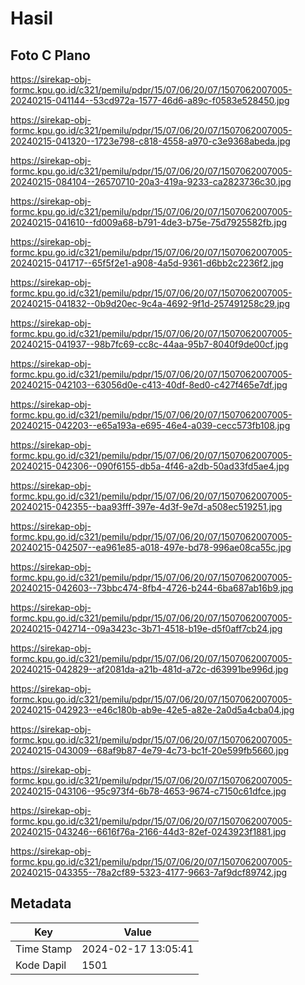 # Hasil

## Foto C Plano

https://sirekap-obj-formc.kpu.go.id/c321/pemilu/pdpr/15/07/06/20/07/1507062007005-20240215-041144--53cd972a-1577-46d6-a89c-f0583e528450.jpg

https://sirekap-obj-formc.kpu.go.id/c321/pemilu/pdpr/15/07/06/20/07/1507062007005-20240215-041320--1723e798-c818-4558-a970-c3e9368abeda.jpg

https://sirekap-obj-formc.kpu.go.id/c321/pemilu/pdpr/15/07/06/20/07/1507062007005-20240215-084104--26570710-20a3-419a-9233-ca2823736c30.jpg

https://sirekap-obj-formc.kpu.go.id/c321/pemilu/pdpr/15/07/06/20/07/1507062007005-20240215-041610--fd009a68-b791-4de3-b75e-75d7925582fb.jpg

https://sirekap-obj-formc.kpu.go.id/c321/pemilu/pdpr/15/07/06/20/07/1507062007005-20240215-041717--65f5f2e1-a908-4a5d-9361-d6bb2c2236f2.jpg

https://sirekap-obj-formc.kpu.go.id/c321/pemilu/pdpr/15/07/06/20/07/1507062007005-20240215-041832--0b9d20ec-9c4a-4692-9f1d-257491258c29.jpg

https://sirekap-obj-formc.kpu.go.id/c321/pemilu/pdpr/15/07/06/20/07/1507062007005-20240215-041937--98b7fc69-cc8c-44aa-95b7-8040f9de00cf.jpg

https://sirekap-obj-formc.kpu.go.id/c321/pemilu/pdpr/15/07/06/20/07/1507062007005-20240215-042103--63056d0e-c413-40df-8ed0-c427f465e7df.jpg

https://sirekap-obj-formc.kpu.go.id/c321/pemilu/pdpr/15/07/06/20/07/1507062007005-20240215-042203--e65a193a-e695-46e4-a039-cecc573fb108.jpg

https://sirekap-obj-formc.kpu.go.id/c321/pemilu/pdpr/15/07/06/20/07/1507062007005-20240215-042306--090f6155-db5a-4f46-a2db-50ad33fd5ae4.jpg

https://sirekap-obj-formc.kpu.go.id/c321/pemilu/pdpr/15/07/06/20/07/1507062007005-20240215-042355--baa93fff-397e-4d3f-9e7d-a508ec519251.jpg

https://sirekap-obj-formc.kpu.go.id/c321/pemilu/pdpr/15/07/06/20/07/1507062007005-20240215-042507--ea961e85-a018-497e-bd78-996ae08ca55c.jpg

https://sirekap-obj-formc.kpu.go.id/c321/pemilu/pdpr/15/07/06/20/07/1507062007005-20240215-042603--73bbc474-8fb4-4726-b244-6ba687ab16b9.jpg

https://sirekap-obj-formc.kpu.go.id/c321/pemilu/pdpr/15/07/06/20/07/1507062007005-20240215-042714--09a3423c-3b71-4518-b19e-d5f0aff7cb24.jpg

https://sirekap-obj-formc.kpu.go.id/c321/pemilu/pdpr/15/07/06/20/07/1507062007005-20240215-042829--af2081da-a21b-481d-a72c-d63991be996d.jpg

https://sirekap-obj-formc.kpu.go.id/c321/pemilu/pdpr/15/07/06/20/07/1507062007005-20240215-042923--e46c180b-ab9e-42e5-a82e-2a0d5a4cba04.jpg

https://sirekap-obj-formc.kpu.go.id/c321/pemilu/pdpr/15/07/06/20/07/1507062007005-20240215-043009--68af9b87-4e79-4c73-bc1f-20e599fb5660.jpg

https://sirekap-obj-formc.kpu.go.id/c321/pemilu/pdpr/15/07/06/20/07/1507062007005-20240215-043106--95c973f4-6b78-4653-9674-c7150c61dfce.jpg

https://sirekap-obj-formc.kpu.go.id/c321/pemilu/pdpr/15/07/06/20/07/1507062007005-20240215-043246--6616f76a-2166-44d3-82ef-0243923f1881.jpg

https://sirekap-obj-formc.kpu.go.id/c321/pemilu/pdpr/15/07/06/20/07/1507062007005-20240215-043355--78a2cf89-5323-4177-9663-7af9dcf89742.jpg


## Metadata

| Key        | Value               |
| ---------- | ------------------- |
| Time Stamp | 2024-02-17 13:05:41 |
| Kode Dapil | 1501                |



